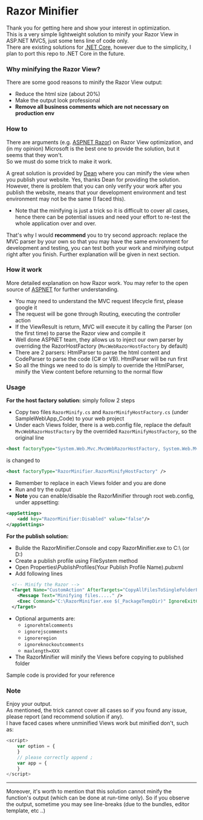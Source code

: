 # Razor Minifier

Thank you for getting here and show your interest in optimization.  
This is a very simple lightweight solution to minify your Razor View in ASP.NET MVC5, just some tens line of code only.  
There are existing solutions for [.NET Core](http://www.guardrex.com/post/razor-minification.html), however due to the simplicity, I plan to port this repo to .NET Core in the future.

### Why minifying the Razor View?

There are some good reasons to minify the Razor View output:
- Reduce the html size (about 20%)
- Make the output look professional
- **Remove all business comments which are not necessary on production env**

### How to

There are arguments (e.g. [ASPNET Razor](https://github.com/aspnet/Razor/issues/423)) on Razor View optimization, and (in my opinion) Microsoft is the best one to provide the solution, but it seems that they won't.  
So we must do some trick to make it work.  
  
A great solution is provided by [Dean](https://github.com/deanhume/html-minifier/) where you can minify the view when you publish your website. Yes, thanks Dean for providing the solution. However, there is problem that you can only verify your work after you publish the website, means that your development environment and test environment may not be the same (I faced this).  
- Note that the minifying is just a trick so it is difficult to cover all cases, hence there can be potential issues and need your effort to re-test the whole application over and over.  
  
That's why I would **recommend** you to try second approach: replace the MVC parser by your own so that you may have the same environment for development and testing, you can test both your work and minifying output right after you finish. Further explanation will be given in next section.

### How it work

More detailed explanation on how Razor work. You may refer to the open source of [ASPNET](https://github.com/aspnet/AspNetWebStack) for further understanding.
- You may need to understand the MVC request lifecycle first, please google it
- The request will be gone through Routing, executing the controller action
- If the ViewResult is return, MVC will execute it by calling the Parser (on the first time) to parse the Razor view and compile it
- Well done ASPNET team, they allows us to inject our own parser by overriding the RazorHostFactory (`MvcWebRazorHostFactory` by default)
- There are 2 parsers: HtmlParser to parse the html content and CodeParser to parse the code (C# or VB). HtmlParser will be run first
- So all the things we need to do is simply to override the HtmlParser, minify the View content before returning to the normal flow

### Usage

**For the host factory solution:** simply follow 2 steps  
- Copy two files `RazorMinify.cs` and `RazorMinifyHostFactory.cs` (under SampleWeb\App_Code) to your web project
- Under each Views folder, there is a web.config file, replace the default `MvcWebRazorHostFactory` by the overrided `RazorMinifyHostFactory`, so the original line  
~~~XML
<host factoryType="System.Web.Mvc.MvcWebRazorHostFactory, System.Web.Mvc, Version=x.x.x.x, Culture=neutral, PublicKeyToken=XXXXX" /> 
~~~
is changed to  
~~~XML
<host factoryType="RazorMinifier.RazorMinifyHostFactory" />
~~~
- Remember to replace in each Views folder and you are done
- Run and try the output  
- **Note** you can enable/disable the RazorMinifier through root web.config, under appsetting:
~~~XML
<appSettings>
    <add key="RazorMinifier:Disabled" value="false"/>
</appSettings>
~~~


**For the publish solution:**
- Builde the RazorMinifier.Console and copy RazorMinifier.exe to C:\ (or D:\)
- Create a publish profile using FileSystem method
- Open Properties\PublishProfiles\(Your Publish Profile Name).pubxml
- Add following lines
~~~XML
  <!-- Minify the Razor -->
  <Target Name="CustomAction" AfterTargets="CopyAllFilesToSingleFolderForPackage">
    <Message Text="Minifying files....." />
    <Exec Command="C:\RazorMinifier.exe $(_PackageTempDir)" IgnoreExitCode="true" />
  </Target>
~~~
- Optional arguments are: 
    - `ignorehtmlcomments`
    - `ignorejscomments`
    - `ignoreregion`
    - `ignoreknockoutcomments`
    - `maxlength=XXX`
- The RazorMinifier will minify the Views before copying to published folder  

Sample code is provided for your reference

### Note
Enjoy your output.  
As mentioned, the trick cannot cover all cases so if you found any issue, please report (and recommend solution if any).  
I have faced cases where unminified Views work but minified don't, such as:  
~~~javascript
<script>
    var option = { 
    }
    // please correctly append ;
    var app = {
    }
</script>
~~~

---

Moreover, it's worth to mention that this solution cannot minify the function's output (which can be done at run-time only). So if you observe the output, sometime you may see line-breaks (due to the bundles, editor template, etc ..)
